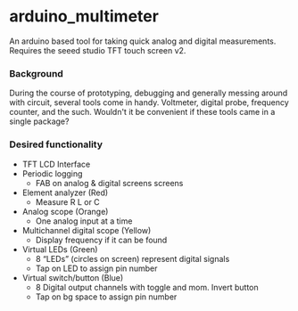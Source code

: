 # arduino_multimeter
An arduino based tool for taking quick analog and digital measurements. Requires the seeed studio TFT touch screen v2.

### Background

During the course of prototyping, debugging and generally messing around with circuit, several tools come in handy. Voltmeter, digital probe, frequency counter, and the such. Wouldn't it be convenient if these tools came in a single package?

### Desired functionality

* TFT LCD Interface
* Periodic logging
  * FAB on analog & digital screens screens
* Element analyzer (Red)
  * Measure R L or C
* Analog scope (Orange)
  * One analog input at a time
* Multichannel digital scope (Yellow)
  * Display frequency if it can be found
* Virtual LEDs (Green)
  * 8 “LEDs” (circles on screen) represent digital signals
  * Tap on LED to assign pin number
* Virtual switch/button (Blue)
  * 8 Digital output channels with toggle and mom. Invert button
  * Tap on bg space to assign pin number
